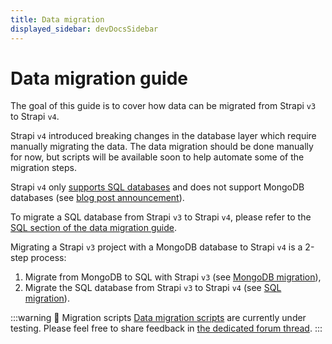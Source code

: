 ```yaml
---
title: Data migration
displayed_sidebar: devDocsSidebar
---
```


# Data migration guide

The goal of this guide is to cover how data can be migrated from Strapi `v3` to Strapi `v4`.

Strapi `v4` introduced breaking changes in the database layer which require manually migrating the data. The data migration should be done manually for now, but scripts will be available soon to help automate some of the migration steps.

Strapi `v4` only [supports SQL databases](/dev-docs/installation/cli#preparing-the-installation) and does not support MongoDB databases (see [blog post announcement](https://strapi.io/blog/mongo-db-support-in-strapi-past-present-and-future)). 

To migrate a SQL database from Strapi `v3` to Strapi `v4`, please refer to the [SQL section of the data migration guide](/dev-docs/migration-guides/sql).

Migrating a Strapi `v3` project with a MongoDB database to Strapi `v4` is a 2-step process:

1. Migrate from MongoDB to SQL with Strapi `v3` (see [MongoDB migration](/dev-docs/migration-guides/mongo)),
2. Migrate the SQL database from Strapi `v3` to Strapi `v4` (see [SQL migration](/dev-docs/migration-guides/sql)).

:::warning 🚧  Migration scripts
[Data migration scripts](https://github.com/strapi/migration-scripts) are currently under testing. Please feel free to share feedback in [the dedicated forum thread](https://forum.strapi.io/t/strapi-v4-migration-scripts-are-live-for-testing/18266).
:::
